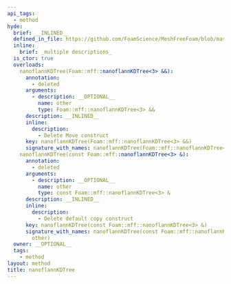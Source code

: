 ```yaml
---
api_tags:
  - method
hyde:
  brief: __INLINED__
  defined_in_file: https://github.com/FoamScience/MeshFreeFoam/blob/master/src/meshfree/https:/github.com/FoamScience/MeshFreeFoam/blob/master/src/meshfree/https:/github.com/FoamScience/MeshFreeFoam/blob/master/src/meshfree/https:/github.com/FoamScience/MeshFreeFoam/blob/master/src/meshfree/https:/github.com/FoamScience/MeshFreeFoam/blob/master/src/meshfree/https:/github.com/FoamScience/MeshFreeFoam/blob/master/src/meshfree/https:/github.com/FoamScience/MeshFreeFoam/blob/master/src/meshfree/https:/github.com/FoamScience/MeshFreeFoam/blob/master/src/meshfree/kdTrees/nanoflannKDTree/nanoflannKDTree.H
  inline:
    brief: _multiple descriptions_
  is_ctor: true
  overloads:
    nanoflannKDTree(Foam::mff::nanoflannKDTree<3> &&):
      annotation:
        - deleted
      arguments:
        - description: __OPTIONAL__
          name: other
          type: Foam::mff::nanoflannKDTree<3> &&
      description: __INLINED__
      inline:
        description:
          - Delete Move construct
      key: nanoflannKDTree(Foam::mff::nanoflannKDTree<3> &&)
      signature_with_names: nanoflannKDTree(Foam::mff::nanoflannKDTree<3> && other)
    nanoflannKDTree(const Foam::mff::nanoflannKDTree<3> &):
      annotation:
        - deleted
      arguments:
        - description: __OPTIONAL__
          name: other
          type: const Foam::mff::nanoflannKDTree<3> &
      description: __INLINED__
      inline:
        description:
          - Delete default copy construct
      key: nanoflannKDTree(const Foam::mff::nanoflannKDTree<3> &)
      signature_with_names: nanoflannKDTree(const Foam::mff::nanoflannKDTree<3> &
        other)
  owner: __OPTIONAL__
  tags:
    - method
layout: method
title: nanoflannKDTree
---
```

